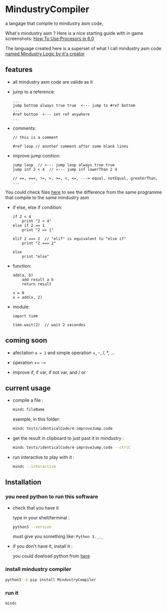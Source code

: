 
# MindustryCompiler

a langage that compile to mindustry asm code,

What's mindustry asm ? Here is a nice starting guide with in game screenshots:
[How To Use Procesors in 6.0](https://steamcommunity.com/sharedfiles/filedetails/?id=2268059244)

The language created here is a superset of what I call mindustry asm code [named Mindustry Logic by it's creator](https://github.com/MindustryGame/wiki/blob/master/docs/logic/0-introduction.md)

## features

- all mindustry asm code are valide as it

- jump to a reference:

    ```plain
    ...
    jump bottom always true true  <--- jump to #ref bottom
    ...
    #ref bottom  <--- set ref anywhere
    ...
    ```

- comments:

    ```plain
    // this is a comment

    #ref loop // another comment after some blank lines
    ```

- improve jump conition:

    ```plain
    jump loop  // <--- jump loop always true true
    jump inf 2 < 4  // <--- jump inf lowerThan 2 4

    // ==, ===, !=, >, >=, <, <=, ---> equal, notEqual, greaterThan, ...
    ```

You could check files [here](./tests/identicalCode) to see the difference from the same programme that compile to the same mindustry asm

- if else, else if condition:

    ```plain
    if 2 < 4
        print "2 < 4"
    else if 2 == 1
        print "2 == 1"

    elif 2 === 2  // "elif" is equivalent to "else if"
        print "2 === 2"

    else
        print "else"
    ```

- function:

    ```plain
    add(a, b)
        add result a b
        return result

    x = 0
    x = add(x, 2)
    ```

- module:

    ```plain
    import time

    time.wait(2)  // wait 2 secondes
    ```

## coming soon

- afectation `a = 1` and simple operation +, -, /, *, ...

- operation += -=

- improve if, if var, if not var, and / or

## current usage

- compile a file :

    ```sh
    mindc fileName
    ```

    exemple, in this folder:

    ```sh
    mindc tests/identicalCode/4-improveJump.code
    ```

- get the result in clipboard to just past it in mindustry :

    ```sh
    mindc tests/identicalCode/4-improveJump.code --ctrlC
    ```

- run interactive to play with it :

    ```sh
    mindc --interactive
    ```

## Installation

### you need python to run this software

- check that you have it

    type in your shell/terminal :

    ```sh
    python3 --version
    ```

    must give you something like: `Python 3._._`

- if you don't have it, install it :

    you could dowload python from [here](https://www.python.org/downloads/release)

### install mindustry compiler

```sh
python3 -m pip install MindustryCompiler
```

### run it

```sh
mindc
```
